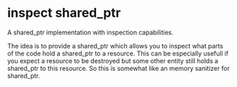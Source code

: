 # inspect shared_ptr
A shared_ptr implementation with inspection capabilities.

The idea is to provide a shared_ptr which allows you to inspect what parts of the code hold a shared_ptr to a resource. This can be
especially usefull if you expect a resource to be destroyed but some other entity still holds a shared_ptr to this resource. So this is somewhat like an memory sanitizer for shared_ptr.
